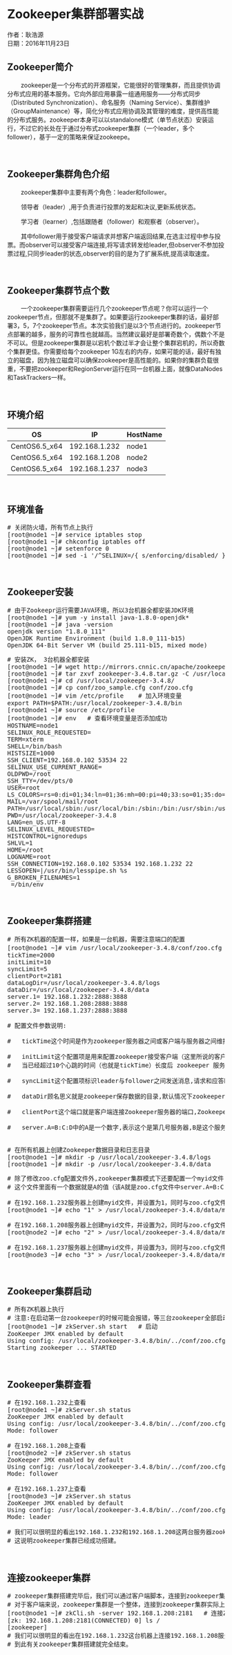 # Zookeeper集群部署实战 #
作者：耿浩源<br />
日期：2016年11月23日


## Zookeeper简介 ##

<p>&nbsp;&nbsp;&nbsp;&nbsp;&nbsp;&nbsp;&nbsp;&nbsp;zookeeper是一个分布式的开源框架，它能很好的管理集群，而且提供协调分布式应用的基本服务。它向外部应用暴露一组通用服务——分布式同步（Distributed Synchronization）、命名服务（Naming Service）、集群维护（GroupMaintenance）等，简化分布式应用协调及其管理的难度，提供高性能的分布式服务。zookeeper本身可以以standalone模式（单节点状态）安装运行，不过它的长处在于通过分布式zookeeper集群（一个leader，多个follower），基于一定的策略来保证zookeepe。</p>

<br />

## Zookeeper集群角色介绍 ##
 
<p>&nbsp;&nbsp;&nbsp;&nbsp;&nbsp;&nbsp;&nbsp;&nbsp;zookeeper集群中主要有两个角色：leader和follower。</p>
<p>&nbsp;&nbsp;&nbsp;&nbsp;&nbsp;&nbsp;&nbsp;&nbsp;领导者（leader）,用于负责进行投票的发起和决议,更新系统状态。</p>
<p>&nbsp;&nbsp;&nbsp;&nbsp;&nbsp;&nbsp;&nbsp;&nbsp;学习者（learner）,包括跟随者（follower）和观察者（observer）。</p>
<p>&nbsp;&nbsp;&nbsp;&nbsp;&nbsp;&nbsp;&nbsp;&nbsp;其中follower用于接受客户端请求并想客户端返回结果,在选主过程中参与投票。而observer可以接受客户端连接,将写请求转发给leader,但observer不参加投票过程,只同步leader的状态,observer的目的是为了扩展系统,提高读取速度。</p>

<br />

## Zookeeper集群节点个数 ##
<p>&nbsp;&nbsp;&nbsp;&nbsp;&nbsp;&nbsp;&nbsp;&nbsp;一个zookeeper集群需要运行几个zookeeper节点呢？你可以运行一个zookeeper节点，但那就不是集群了。如果要运行zookeeper集群的话，最好部署3，5，7个zookeeper节点。本次实验我们是以3个节点进行的。zookeeper节点部署的越多，服务的可靠性也就越高。当然建议最好是部署奇数个，偶数个不是不可以。但是zookeeper集群是以宕机个数过半才会让整个集群宕机的，所以奇数个集群更佳。你需要给每个zookeeper 1G左右的内存，如果可能的话，最好有独立的磁盘，因为独立磁盘可以确保zookeeper是高性能的。如果你的集群负载很重，不要把zookeeper和RegionServer运行在同一台机器上面，就像DataNodes和TaskTrackers一样。</p>

<br />

## 环境介绍 ##


| OS            | IP            | HostName      |
| ------------- |:-------------:| ------------- |
| CentOS6.5_x64 | 192.168.1.232 | node1         |
| CentOS6.5_x64 | 192.168.1.208 | node2         |
| CentOS6.5_x64 | 192.168.1.237 | node3         |

<br />

## 环境准备 ##

<pre>
# 关闭防火墙，所有节点上执行
[root@node1 ~]# service iptables stop 
[root@node1 ~]# chkconfig iptables off
[root@node1 ~]# setenforce 0
[root@node1 ~]# sed -i '/^SELINUX=/{ s/enforcing/disabled/ }' /etc/selinux/config
</pre>

<br />

## Zookeeper安装 ##

<pre>
# 由于Zookeepr运行需要JAVA环境，所以3台机器全都安装JDK环境
[root@node1 ~]# yum -y install java-1.8.0-openjdk*
[root@node1 ~]# java -version
openjdk version "1.8.0_111"
OpenJDK Runtime Environment (build 1.8.0_111-b15)
OpenJDK 64-Bit Server VM (build 25.111-b15, mixed mode)
</pre>

<pre>
# 安装ZK， 3台机器全都安装
[root@node1 ~]# wget http://mirrors.cnnic.cn/apache/zookeeper/zookeeper-3.4.8/zookeeper-3.4.8.tar.gz
[root@node1 ~]# tar zxvf zookeeper-3.4.8.tar.gz -C /usr/local/
[root@node1 ~]# cd /usr/local/zookeeper-3.4.8/
[root@node1 ~]# cp conf/zoo_sample.cfg conf/zoo.cfg
[root@node1 ~]# vim /etc/profile    # 加入环境变量
export PATH=$PATH:/usr/local/zookeeper-3.4.8/bin
[root@node1 ~]# source /etc/profile
[root@node1 ~]# env   # 查看环境变量是否添加成功
HOSTNAME=node1
SELINUX_ROLE_REQUESTED=
TERM=xterm
SHELL=/bin/bash
HISTSIZE=1000
SSH_CLIENT=192.168.0.102 53534 22
SELINUX_USE_CURRENT_RANGE=
OLDPWD=/root
SSH_TTY=/dev/pts/0
USER=root
LS_COLORS=rs=0:di=01;34:ln=01;36:mh=00:pi=40;33:so=01;35:do=01;35:bd=40;33;01:cd=40;33;01:or=40;31;01:mi=01;05;37;41:su=37;41:sg=30;43:ca=30;41:tw=30;42:ow=34;42:st=37;44:ex=01;32:*.tar=01;31:*.tgz=01;31:*.arj=01;31:*.taz=01;31:*.lzh=01;31:*.lzma=01;31:*.tlz=01;31:*.txz=01;31:*.zip=01;31:*.z=01;31:*.Z=01;31:*.dz=01;31:*.gz=01;31:*.lz=01;31:*.xz=01;31:*.bz2=01;31:*.tbz=01;31:*.tbz2=01;31:*.bz=01;31:*.tz=01;31:*.deb=01;31:*.rpm=01;31:*.jar=01;31:*.rar=01;31:*.ace=01;31:*.zoo=01;31:*.cpio=01;31:*.7z=01;31:*.rz=01;31:*.jpg=01;35:*.jpeg=01;35:*.gif=01;35:*.bmp=01;35:*.pbm=01;35:*.pgm=01;35:*.ppm=01;35:*.tga=01;35:*.xbm=01;35:*.xpm=01;35:*.tif=01;35:*.tiff=01;35:*.png=01;35:*.svg=01;35:*.svgz=01;35:*.mng=01;35:*.pcx=01;35:*.mov=01;35:*.mpg=01;35:*.mpeg=01;35:*.m2v=01;35:*.mkv=01;35:*.ogm=01;35:*.mp4=01;35:*.m4v=01;35:*.mp4v=01;35:*.vob=01;35:*.qt=01;35:*.nuv=01;35:*.wmv=01;35:*.asf=01;35:*.rm=01;35:*.rmvb=01;35:*.flc=01;35:*.avi=01;35:*.fli=01;35:*.flv=01;35:*.gl=01;35:*.dl=01;35:*.xcf=01;35:*.xwd=01;35:*.yuv=01;35:*.cgm=01;35:*.emf=01;35:*.axv=01;35:*.anx=01;35:*.ogv=01;35:*.ogx=01;35:*.aac=01;36:*.au=01;36:*.flac=01;36:*.mid=01;36:*.midi=01;36:*.mka=01;36:*.mp3=01;36:*.mpc=01;36:*.ogg=01;36:*.ra=01;36:*.wav=01;36:*.axa=01;36:*.oga=01;36:*.spx=01;36:*.xspf=01;36:
MAIL=/var/spool/mail/root
PATH=/usr/local/sbin:/usr/local/bin:/sbin:/bin:/usr/sbin:/usr/bin:/root/bin:/usr/local/zookeeper-3.4.8/bin
PWD=/usr/local/zookeeper-3.4.8
LANG=en_US.UTF-8
SELINUX_LEVEL_REQUESTED=
HISTCONTROL=ignoredups
SHLVL=1
HOME=/root
LOGNAME=root
SSH_CONNECTION=192.168.0.102 53534 192.168.1.232 22
LESSOPEN=|/usr/bin/lesspipe.sh %s
G_BROKEN_FILENAMES=1
_=/bin/env
</pre>

<br />

## Zookeeper集群搭建 ##

<pre>
# 所有ZK机器的配置一样，如果是一台机器，需要注意端口的配置
[root@node1 ~]# vim /usr/local/zookeeper-3.4.8/conf/zoo.cfg   # 修改配置文件如下
tickTime=2000
initLimit=10
syncLimit=5
clientPort=2181
dataLogDir=/usr/local/zookeeper-3.4.8/logs
dataDir=/usr/local/zookeeper-3.4.8/data
server.1= 192.168.1.232:2888:3888
server.2= 192.168.1.208:2888:3888
server.3= 192.168.1.237:2888:3888

# 配置文件参数说明:

#	tickTime这个时间是作为zookeeper服务器之间或客户端与服务器之间维持心跳的时间间隔,也就是说每个tickTime时间就会发送一个心跳。

#	initLimit这个配置项是用来配置zookeeper接受客户端（这里所说的客户端不是用户连接zookeeper服务器的客户端,而是zookeeper服务器集群中连接到leader的follower 服务器）初始化连接时最长能忍受多少个心跳时间间隔数。
#	当已经超过10个心跳的时间（也就是tickTime）长度后 zookeeper 服务器还没有收到客户端的返回信息,那么表明这个客户端连接失败。总的时间长度就是 10*2000=20秒。

#	syncLimit这个配置项标识leader与follower之间发送消息,请求和应答时间长度,最长不能超过多少个tickTime的时间长度,总的时间长度就是5*2000=10秒。

#	dataDir顾名思义就是zookeeper保存数据的目录,默认情况下zookeeper将写数据的日志文件也保存在这个目录里；

#	clientPort这个端口就是客户端连接Zookeeper服务器的端口,Zookeeper会监听这个端口接受客户端的访问请求；

#	server.A=B:C:D中的A是一个数字,表示这个是第几号服务器,B是这个服务器的IP地址，C第一个端口用来集群成员的信息交换,表示这个服务器与集群中的leader服务器交换信息的端口，D是在leader挂掉时专门用来进行选举leader所用的端口。


# 在所有机器上创建Zookeeper数据目录和日志目录
[root@node1 ~]# mkdir -p /usr/local/zookeeper-3.4.8/logs
[root@node1 ~]# mkdir -p /usr/local/zookeeper-3.4.8/data
</pre>

<pre>
# 除了修改zoo.cfg配置文件外,zookeeper集群模式下还要配置一个myid文件,这个文件需要放在dataDir目录下。
# 这个文件里面有一个数据就是A的值（该A就是zoo.cfg文件中server.A=B:C:D中的A）,在zoo.cfg文件中配置的dataDir路径中创建myid文件。

# 在192.168.1.232服务器上创建myid文件，并设置为1，同时与zoo.cfg文件里面的server.1对应，如下：
[root@node1 ~]# echo "1" > /usr/local/zookeeper-3.4.8/data/myid

# 在192.168.1.208服务器上创建myid文件，并设置为2，同时与zoo.cfg文件里面的server.2对应，如下：
[root@node2 ~]# echo "2" > /usr/local/zookeeper-3.4.8/data/myid

# 在192.168.1.237服务器上创建myid文件，并设置为3，同时与zoo.cfg文件里面的server.3对应，如下：
[root@node3 ~]# echo "3" > /usr/local/zookeeper-3.4.8/data/myid
</pre>

<br />

## Zookeeper集群启动 ##
<pre>
# 所有ZK机器上执行
# 注意:在启动第一台zookeeper的时候可能会报错，等三台zookeeper全部启动完成之后就不会报错了。
[root@node1 ~]# zkServer.sh start   # 启动
ZooKeeper JMX enabled by default
Using config: /usr/local/zookeeper-3.4.8/bin/../conf/zoo.cfg
Starting zookeeper ... STARTED
</pre>

<br />

## Zookeeper集群查看 ##

<pre>
# 在192.168.1.232上查看
[root@node1 ~]# zkServer.sh status
ZooKeeper JMX enabled by default
Using config: /usr/local/zookeeper-3.4.8/bin/../conf/zoo.cfg
Mode: follower

# 在192.168.1.208上查看
[root@node2 ~]# zkServer.sh status
ZooKeeper JMX enabled by default
Using config: /usr/local/zookeeper-3.4.8/bin/../conf/zoo.cfg
Mode: follower

# 在192.168.1.237上查看
[root@node3 ~]# zkServer.sh status
ZooKeeper JMX enabled by default
Using config: /usr/local/zookeeper-3.4.8/bin/../conf/zoo.cfg
Mode: leader

# 我们可以很明显的看出192.168.1.232和192.168.1.208这两台服务器zookeeper的状态是follow模式，192.168.1.237这台服务器zookeeper的状态是leader模式。
# 这说明zookeeper集群已经成功搭建。
</pre>

<br />

## 连接zookeeper集群 ##

<pre>
# zookeeper集群搭建完毕后，我们可以通过客户端脚本，连接到zookeeper集群上。
# 对于客户端来说，zookeeper集群是一个整体，连接到zookeeper集群实际上感觉在独享整个集群的服务，所以，你可以在任何一个结点上建立到服务集群的连接，例如：
[root@node1 ~]# zkCli.sh -server 192.168.1.208:2181   # 连接ZK集群
[zk: 192.168.1.208:2181(CONNECTED) 0] ls /
[zookeeper]
# 我们可以很明显的看出在192.168.1.232这台机器上连接192.168.1.208服务器上的zookeeper是正常的，而且当前根路径为/zookeeper。
# 到此有关zookeeper集群搭建就完全结束。
</pre>